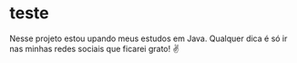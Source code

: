 # teste
Nesse projeto estou upando meus estudos em Java. Qualquer dica é só ir nas minhas redes sociais que ficarei grato! ✌
